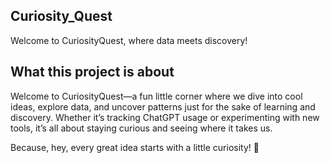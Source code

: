 ## Curiosity_Quest
 Welcome to CuriosityQuest, where data meets discovery!
 
 ## What this project is about

Welcome to CuriosityQuest—a fun little corner where we dive into cool ideas, explore data, and uncover patterns just for the sake of learning and discovery. Whether it’s tracking ChatGPT usage or experimenting with new tools, it’s all about staying curious and seeing where it takes us.

Because, hey, every great idea starts with a little curiosity! 🚀

